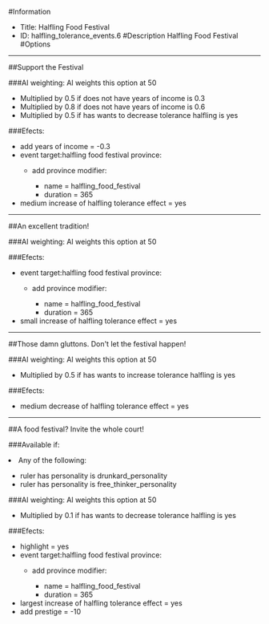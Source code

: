#Information
 - Title: Halfling Food Festival
 - ID: halfling_tolerance_events.6
#Description
Halfling Food Festival
#Options

___
##Support the Festival

###AI weighting:
AI weights this option at 50
 - Multiplied by 0.5 if does not have years of income is 0.3
 - Multiplied by 0.8 if does not have years of income is 0.6
 - Multiplied by 0.5 if has wants to decrease tolerance halfling is yes


###Efects:<ul><li>add years of income = -0.3</li><li>event target:halfling food festival province:</li><ul><li>add province modifier:</li><ul><li>name = halfling_food_festival</li><li>duration = 365</li></ul></ul><li>medium increase of halfling tolerance effect = yes</li></ul>

___
##An excellent tradition!

###AI weighting:
AI weights this option at 50


###Efects:<ul><li>event target:halfling food festival province:</li><ul><li>add province modifier:</li><ul><li>name = halfling_food_festival</li><li>duration = 365</li></ul></ul><li>small increase of halfling tolerance effect = yes</li></ul>

___
##Those damn gluttons. Don't let the festival happen!

###AI weighting:
AI weights this option at 50
 - Multiplied by 0.5 if has wants to increase tolerance halfling is yes


###Efects:<ul><li>medium decrease of halfling tolerance effect = yes</li></ul>

___
##A food festival? Invite the whole court!

###Available if:
<li>Any of the following:</li><ul><li>ruler has personality is drunkard_personality</li><li>ruler has personality  is free_thinker_personality</li></ul>

###AI weighting:
AI weights this option at 50
 - Multiplied by 0.1 if has wants to decrease tolerance halfling is yes


###Efects:<ul><li>highlight = yes</li><li>event target:halfling food festival province:</li><ul><li>add province modifier:</li><ul><li>name = halfling_food_festival</li><li>duration = 365</li></ul></ul><li>largest increase of halfling tolerance effect = yes</li><li>add prestige = -10</li></ul>
